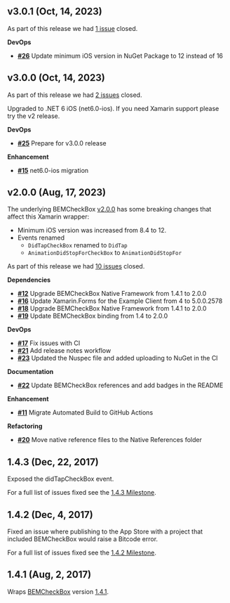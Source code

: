 ## v3.0.1 (Oct, 14, 2023)


As part of this release we had [1 issue](https://github.com/saturdaymp/XPlugins.iOS.BEMCheckBox/milestone/5?closed=1) closed.



__DevOps__

- [__#26__](https://github.com/saturdaymp/XPlugins.iOS.BEMCheckBox/pull/26) Update minimum iOS version in NuGet Package to 12 instead of 16

## v3.0.0 (Oct, 14, 2023)


As part of this release we had [2 issues](https://github.com/saturdaymp/XPlugins.iOS.BEMCheckBox/milestone/4?closed=1) closed.

Upgraded to .NET 6 iOS (net6.0-ios).  If you need Xamarin support please try the v2 release.

__DevOps__

- [__#25__](https://github.com/saturdaymp/XPlugins.iOS.BEMCheckBox/pull/25) Prepare for v3.0.0 release

__Enhancement__

- [__#15__](https://github.com/saturdaymp/XPlugins.iOS.BEMCheckBox/issues/15) net6.0-ios migration

## v2.0.0 (Aug, 17, 2023)


The underlying BEMCheckBox [v2.0.0](https://github.com/saturdaymp/BEMCheckBox/releases/tag/v2.0.0) has some breaking changes that affect this Xamarin wrapper:

- Minimum iOS version was increased from 8.4 to 12.
- Events renamed
  -  `DidTapCheckBox` renamed to `DidTap`
  - `AnimationDidStopForCheckBox` to `AnimationDidStopFor`


As part of this release we had [10 issues](https://github.com/saturdaymp/XPlugins.iOS.BEMCheckBox/milestone/3?closed=1) closed.



__Dependencies__

- [__#12__](https://github.com/saturdaymp/XPlugins.iOS.BEMCheckBox/issues/12) Upgrade BEMCheckBox Native Framework from 1.4.1 to 2.0.0
- [__#16__](https://github.com/saturdaymp/XPlugins.iOS.BEMCheckBox/pull/16) Update Xamarin.Forms for the Example Client from 4 to 5.0.0.2578
- [__#18__](https://github.com/saturdaymp/XPlugins.iOS.BEMCheckBox/pull/18) Upgrade BEMCheckBox Native Framework from 1.4.1 to 2.0.0
- [__#19__](https://github.com/saturdaymp/XPlugins.iOS.BEMCheckBox/pull/19) Update BEMCheckBox binding from 1.4 to 2.0.0

__DevOps__

- [__#17__](https://github.com/saturdaymp/XPlugins.iOS.BEMCheckBox/pull/17) Fix issues with CI
- [__#21__](https://github.com/saturdaymp/XPlugins.iOS.BEMCheckBox/pull/21) Add release notes workflow
- [__#23__](https://github.com/saturdaymp/XPlugins.iOS.BEMCheckBox/pull/23) Updated the Nuspec file and added uploading to NuGet in the CI

__Documentation__

- [__#22__](https://github.com/saturdaymp/XPlugins.iOS.BEMCheckBox/pull/22) Update BEMCheckBox references and add badges in the README

__Enhancement__

- [__#11__](https://github.com/saturdaymp/XPlugins.iOS.BEMCheckBox/issues/11) Migrate Automated Build to GitHub Actions

__Refactoring__

- [__#20__](https://github.com/saturdaymp/XPlugins.iOS.BEMCheckBox/pull/20) Move native reference files to the Native References folder

## 1.4.3 (Dec, 22, 2017)


Exposed the didTapCheckBox event.

For a full list of issues fixed see the [1.4.3 Milestone](https://github.com/saturdaymp/XPlugins.iOS.BEMCheckBox/milestone/2).
## 1.4.2 (Dec, 4, 2017)


Fixed an issue where publishing to the App Store with a project that included BEMCheckBox would raise a Bitcode error.

For a full list of issues fixed see the [1.4.2 Milestone](https://github.com/saturdaymp/XPlugins.iOS.BEMCheckBox/milestone/1).
## 1.4.1 (Aug, 2, 2017)


Wraps [BEMCheckBox](https://github.com/Boris-Em/BEMCheckBox) version [1.4.1](https://github.com/Boris-Em/BEMCheckBox/releases/tag/1.4.1).
